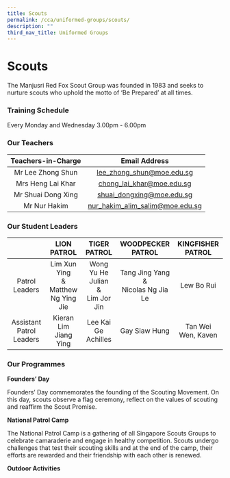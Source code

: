 ```yaml
---
title: Scouts
permalink: /cca/uniformed-groups/scouts/
description: ""
third_nav_title: Uniformed Groups
---
```

# Scouts

The Manjusri Red Fox Scout Group was founded in 1983 and seeks to nurture scouts who uphold the motto of ‘Be Prepared’ at all times.

### Training Schedule

Every Monday and Wednesday 3.00pm - 6.00pm

### Our Teachers

| Teachers-in-Charge  | Email Address                   |
|:-----------------:|:--------------------------:|
|   Mr Lee Zhong Shun |     lee_zhong_shun@moe.edu.sg   |
| Mrs Heng Lai Khar   |   chong_lai_khar@moe.edu.sg     |
|  Mr Shuai Dong Xing |    shuai_dongxing@moe.edu.sg    |
|     Mr Nur Hakim    | nur_hakim_alim_salim@moe.edu.sg |

### Our Student Leaders

|                          |                LION PATROL                |               TIGER PATROL               |               WOODPECKER PATROL              |  KINGFISHER PATROL |
|:------------------------:|:-----------------------------------------:|:----------------------------------------:|:--------------------------------------------:|:------------------:|
|      Patrol Leaders      | Lim Xun Ying<br>&<br> Matthew Ng Ying Jie | Wong Yu He Julian<br> &  <br>Lim Jor Jin | Tang Jing Yang<br>&<br>Nicolas Ng Jia Le<br> | Lew Bo Rui         |
| Assistant Patrol Leaders | Kieran Lim Jiang Ying                     | Lee Kai Ge Achilles                      |                 Gay Siaw Hung                | Tan Wei Wen, Kaven |

### Our Programmes

**Founders’ Day**

Founders’ Day commemorates the founding of the Scouting Movement. On this day, scouts observe a flag ceremony, reflect on the values of scouting and reaffirm the Scout Promise.





**National Patrol Camp**

The National Patrol Camp is a gathering of all Singapore Scouts Groups to celebrate camaraderie and engage in healthy competition. Scouts undergo challenges that test their scouting skills and at the end of the camp, their efforts are rewarded and their friendship with each other is renewed.



**Outdoor Activities**